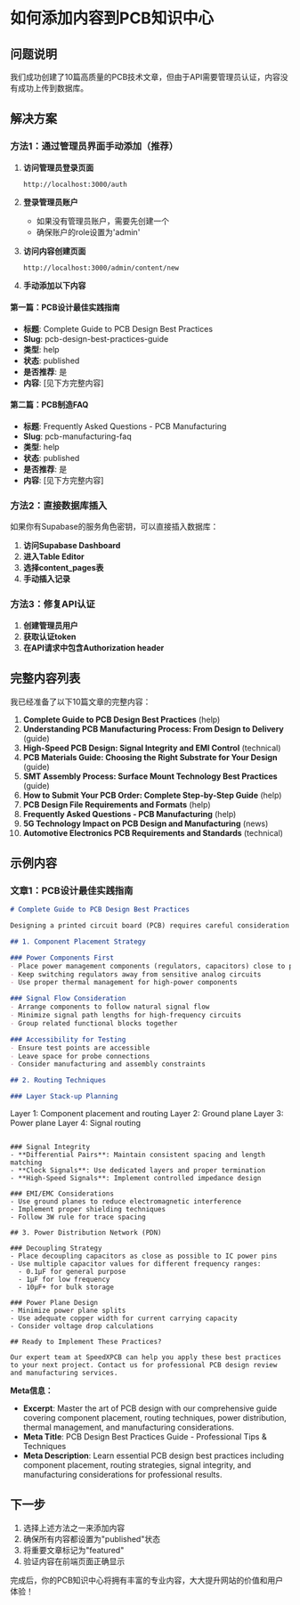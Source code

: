# 如何添加内容到PCB知识中心

## 问题说明

我们成功创建了10篇高质量的PCB技术文章，但由于API需要管理员认证，内容没有成功上传到数据库。

## 解决方案

### 方法1：通过管理员界面手动添加（推荐）

1. **访问管理员登录页面**
   ```
   http://localhost:3000/auth
   ```

2. **登录管理员账户**
   - 如果没有管理员账户，需要先创建一个
   - 确保账户的role设置为'admin'

3. **访问内容创建页面**
   ```
   http://localhost:3000/admin/content/new
   ```

4. **手动添加以下内容**

#### 第一篇：PCB设计最佳实践指南
- **标题**: Complete Guide to PCB Design Best Practices
- **Slug**: pcb-design-best-practices-guide
- **类型**: help
- **状态**: published
- **是否推荐**: 是
- **内容**: [见下方完整内容]

#### 第二篇：PCB制造FAQ
- **标题**: Frequently Asked Questions - PCB Manufacturing
- **Slug**: pcb-manufacturing-faq
- **类型**: help
- **状态**: published
- **是否推荐**: 是
- **内容**: [见下方完整内容]

### 方法2：直接数据库插入

如果你有Supabase的服务角色密钥，可以直接插入数据库：

1. **访问Supabase Dashboard**
2. **进入Table Editor**
3. **选择content_pages表**
4. **手动插入记录**

### 方法3：修复API认证

1. **创建管理员用户**
2. **获取认证token**
3. **在API请求中包含Authorization header**

## 完整内容列表

我已经准备了以下10篇文章的完整内容：

1. **Complete Guide to PCB Design Best Practices** (help)
2. **Understanding PCB Manufacturing Process: From Design to Delivery** (guide)
3. **High-Speed PCB Design: Signal Integrity and EMI Control** (technical)
4. **PCB Materials Guide: Choosing the Right Substrate for Your Design** (guide)
5. **SMT Assembly Process: Surface Mount Technology Best Practices** (guide)
6. **How to Submit Your PCB Order: Complete Step-by-Step Guide** (help)
7. **PCB Design File Requirements and Formats** (help)
8. **Frequently Asked Questions - PCB Manufacturing** (help)
9. **5G Technology Impact on PCB Design and Manufacturing** (news)
10. **Automotive Electronics PCB Requirements and Standards** (technical)

## 示例内容

### 文章1：PCB设计最佳实践指南

```markdown
# Complete Guide to PCB Design Best Practices

Designing a printed circuit board (PCB) requires careful consideration of multiple factors to ensure optimal performance, manufacturability, and reliability. This comprehensive guide covers essential best practices for both novice and experienced designers.

## 1. Component Placement Strategy

### Power Components First
- Place power management components (regulators, capacitors) close to power entry points
- Keep switching regulators away from sensitive analog circuits
- Use proper thermal management for high-power components

### Signal Flow Consideration
- Arrange components to follow natural signal flow
- Minimize signal path lengths for high-frequency circuits
- Group related functional blocks together

### Accessibility for Testing
- Ensure test points are accessible
- Leave space for probe connections
- Consider manufacturing and assembly constraints

## 2. Routing Techniques

### Layer Stack-up Planning
```
Layer 1: Component placement and routing
Layer 2: Ground plane
Layer 3: Power plane
Layer 4: Signal routing
```

### Signal Integrity
- **Differential Pairs**: Maintain consistent spacing and length matching
- **Clock Signals**: Use dedicated layers and proper termination
- **High-Speed Signals**: Implement controlled impedance design

### EMI/EMC Considerations
- Use ground planes to reduce electromagnetic interference
- Implement proper shielding techniques
- Follow 3W rule for trace spacing

## 3. Power Distribution Network (PDN)

### Decoupling Strategy
- Place decoupling capacitors as close as possible to IC power pins
- Use multiple capacitor values for different frequency ranges:
  - 0.1µF for general purpose
  - 1µF for low frequency
  - 10µF+ for bulk storage

### Power Plane Design
- Minimize power plane splits
- Use adequate copper width for current carrying capacity
- Consider voltage drop calculations

## Ready to Implement These Practices?

Our expert team at SpeedXPCB can help you apply these best practices to your next project. Contact us for professional PCB design review and manufacturing services.
```

**Meta信息：**
- **Excerpt**: Master the art of PCB design with our comprehensive guide covering component placement, routing techniques, power distribution, thermal management, and manufacturing considerations.
- **Meta Title**: PCB Design Best Practices Guide - Professional Tips & Techniques
- **Meta Description**: Learn essential PCB design best practices including component placement, routing strategies, signal integrity, and manufacturing considerations for professional results.

## 下一步

1. 选择上述方法之一来添加内容
2. 确保所有内容都设置为"published"状态
3. 将重要文章标记为"featured"
4. 验证内容在前端页面正确显示

完成后，你的PCB知识中心将拥有丰富的专业内容，大大提升网站的价值和用户体验！ 